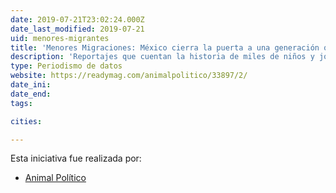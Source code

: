 ```yaml
---
date: 2019-07-21T23:02:24.000Z
date_last_modified: 2019-07-21
uid: menores-migrantes
title: 'Menores Migraciones: México cierra la puerta a una generación que huye de la violencia'
description: 'Reportajes que cuentan la historia de miles de niños y jóvenes que salen a diario de sus países de origen para conseguir mejores oportunidades y terminan encontrandose con verdaderas pesadillas en el camino.'
type: Periodismo de datos
website: https://readymag.com/animalpolitico/33897/2/
date_ini: 
date_end: 
tags:

cities: 

---
```


Esta iniciativa fue realizada por:

- [Animal Político](/organizaciones/animal-politico)
